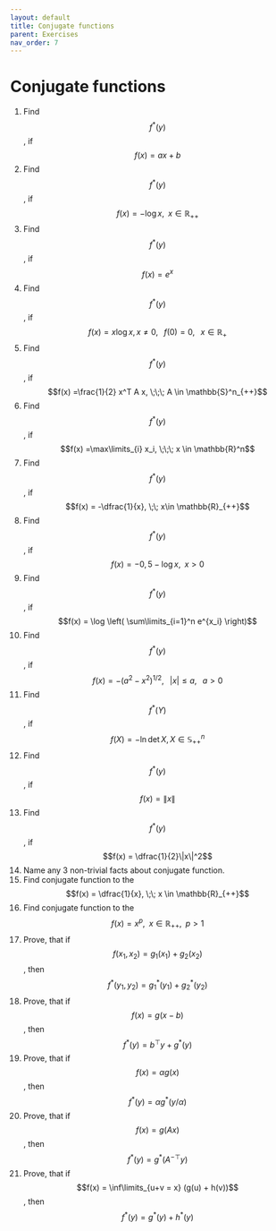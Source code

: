 ```yaml
---
layout: default
title: Conjugate functions
parent: Exercises
nav_order: 7
---
```


# Conjugate functions

1. Find $$f^*(y)$$, if $$f(x) = ax + b$$
1. Find $$f^*(y)$$, if $$f(x) = -\log x, \;\; x\in \mathbb{R}_{++}$$
1. Find $$f^*(y)$$, if $$f(x) = e^x$$
1. Find $$f^*(y)$$, if $$f(x) = x \log x, x \neq 0, \;\;\; f(0) = 0, \;\;\; x \in \mathbb{R}_+$$
1. Find $$f^*(y)$$, if $$f(x) =\frac{1}{2} x^T A x, \;\;\; A \in \mathbb{S}^n_{++}$$
1. Find $$f^*(y)$$, if $$f(x) =\max\limits_{i} x_i, \;\;\; x \in \mathbb{R}^n$$
1. Find $$f^*(y)$$, if $$f(x) = -\dfrac{1}{x}, \;\; x\in \mathbb{R}_{++}$$
1. Find $$f^*(y)$$, if $$f(x) = -0,5 - \log x, \;\; x>0$$
1. Find $$f^*(y)​$$, if $$f(x) = \log \left( \sum\limits_{i=1}^n e^{x_i} \right)​$$
1. Find $$f^*(y)$$, if $$f(x) = - (a^2 - x^2)^{1/2}, \;\;\; \vert x\vert \le a, \;\;\; a>0$$
1. Find $$f^*(Y)$$, if $$f(X) = - \ln \det X, X \in \mathbb{S}^n_{++}$$
1. Find $$f^*(y)$$, if $$f(x) = \|x\|$$
1. Find $$f^*(y)$$, if $$f(x) = \dfrac{1}{2}\|x\|^2$$
1. Name any 3 non-trivial facts about conjugate function.
1. Find conjugate function to the $$f(x) = \dfrac{1}{x}, \;\; x \in \mathbb{R}_{++}$$
1. Find conjugate function to the $$f(x) = x^p, \;\; x \in \mathbb{R}_{++}, \;\; p>1$$
1. Prove, that if $$f(x_1, x_2) = g_1(x_1) + g_2(x_2)$$, then $$f^*(y_1, y_2) = g_1^*(y_1) + g_2^*(y_2)$$
1. Prove, that if $$f(x) = g(x-b)$$, then $$f^*(y) = b^\top y + g^*(y)$$
1. Prove, that if $$f(x) = \alpha g(x)$$, then $$f^*(y) = \alpha g^*(y/\alpha)$$
1. Prove, that if $$f(x) = g(Ax)$$, then $$f^*(y) = g^*(A^{-\top}y)$$
1. Prove, that if $$f(x) = \inf\limits_{u+v = x} (g(u) + h(v))$$, then $$f^*(y) = g^*(y) + h^*(y)$$